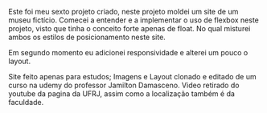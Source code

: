 Este foi meu sexto projeto criado, neste projeto moldei um site de um museu fictício. Comecei a entender e a implementar o uso de flexbox neste projeto, visto que tinha o conceito forte apenas de float. No qual misturei ambos os estilos de posicionamento neste site.

Em segundo momento eu adicionei responsividade e alterei um pouco o layout.

Site feito apenas para estudos; Imagens e Layout clonado e editado de um curso na udemy do professor Jamilton Damasceno.
Video retirado do youtube da pagina da UFRJ, assim como a localização também é da faculdade.
